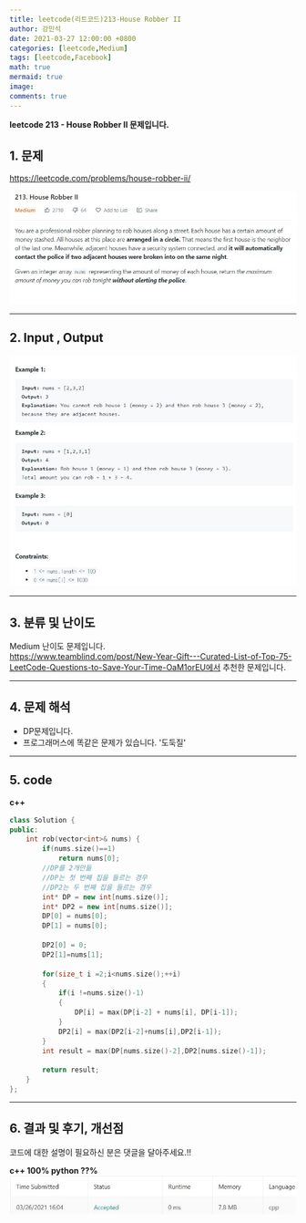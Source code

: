 ```yaml
---
title: leetcode(리트코드)213-House Robber II
author: 강민석
date: 2021-03-27 12:00:00 +0800
categories: [leetcode,Medium]
tags: [leetcode,Facebook]
math: true
mermaid: true
image: 
comments: true
---
```


**leetcode 213 - House Robber II 문제입니다.**

## 1. 문제
<https://leetcode.com/problems/house-robber-ii/>  

![](/assets/img/sample/leetcode/213/Problem.JPG)

-----  

## 2. Input , Output

![](/assets/img/sample/leetcode/213/input.JPG)  


-----  

## 3. 분류 및 난이도

Medium 난이도 문제입니다.  
<https://www.teamblind.com/post/New-Year-Gift---Curated-List-of-Top-75-LeetCode-Questions-to-Save-Your-Time-OaM1orEU에서> 추천한 문제입니다. 


-----  

## 4. 문제 해석

- DP문제입니다.
- 프로그래머스에 똑같은 문제가 있습니다. '도둑질'



-----  

## 5. code


**c++**

```c++
class Solution {
public:
    int rob(vector<int>& nums) {
        if(nums.size()==1)
            return nums[0];
        //DP를 2개만듦
        //DP는 첫 번째 집을 들르는 경우
        //DP2는 두 번째 집을 들르는 경우
        int* DP = new int[nums.size()];
        int* DP2 = new int[nums.size()];
        DP[0] = nums[0];
        DP[1] = nums[0];
        
        DP2[0] = 0;
        DP2[1]=nums[1];
        
        for(size_t i =2;i<nums.size();++i)
        {
            if(i !=nums.size()-1)
            {
                DP[i] = max(DP[i-2] + nums[i], DP[i-1]);
            }
            DP2[i] = max(DP2[i-2]+nums[i],DP2[i-1]);
        }
        int result = max(DP[nums.size()-2],DP2[nums.size()-1]);
        
        return result;
    }
};
```

-----

## 6. 결과 및 후기, 개선점

코드에 대한 설명이 필요하신 분은 댓글을 달아주세요.!!

**c++ 100% python ??%** 
![](/assets/img/sample/leetcode/213/result.JPG)  






